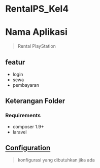 # RentalPS_Kel4

# Nama Aplikasi
> Rental PlayStation

## featur
* login
* sewa
* pembayaran

## Keterangan Folder
> 

### Requirements
* composer 1.9+
* laravel


## [Configuration](#configuration)
> konfigurasi yang dibutuhkan jika ada

